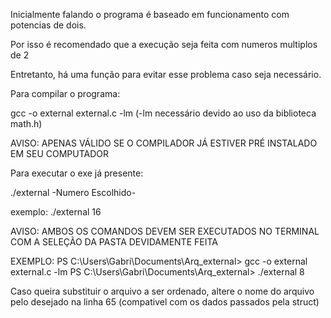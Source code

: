 ﻿Inicialmente falando o programa é baseado em funcionamento com potencias de dois.

Por isso é recomendado que a execução seja feita com numeros multiplos de 2

Entretanto, há uma função para evitar esse problema caso seja necessário.

Para compilar o programa: 

gcc -o external external.c -lm (-lm necessário devido ao uso da biblioteca math.h)

AVISO: APENAS VÁLIDO SE O COMPILADOR JÁ ESTIVER PRÉ INSTALADO EM SEU COMPUTADOR

Para executar o exe já presente:

./external -Numero Escolhido-

exemplo: ./external 16

AVISO: AMBOS OS COMANDOS DEVEM SER EXECUTADOS NO TERMINAL COM A SELEÇÃO DA PASTA 
DEVIDAMENTE FEITA

EXEMPLO:
PS C:\Users\Gabri\Documents\Arq_external> gcc -o external external.c -lm
PS C:\Users\Gabri\Documents\Arq_external> ./external 8 


Caso queira substituir o arquivo a ser ordenado, altere o nome do arquivo pelo desejado na linha 65 (compativel com os dados passados pela struct)
